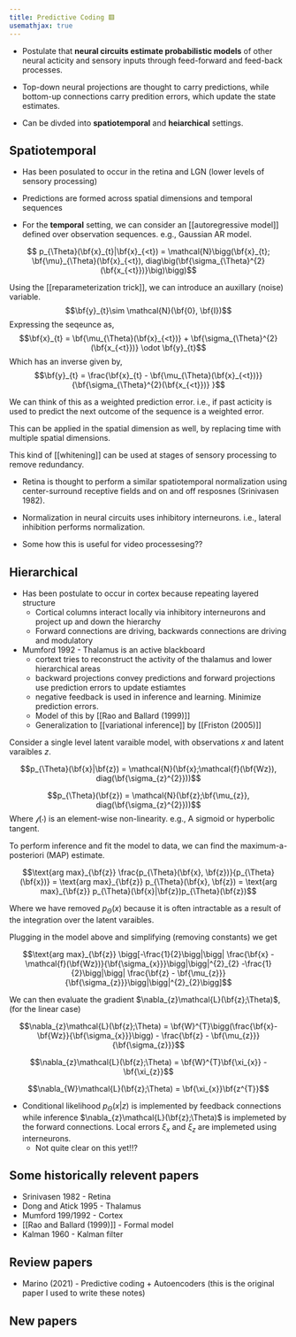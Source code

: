 ```yaml
---
title: Predictive Coding 🟥
usemathjax: true
---
```


- Postulate that **neural circuits estimate probabilistic models** of other neural acticity and sensory inputs through feed-forward and feed-back processes. 

- Top-down neural projections are thought to carry predictions, while bottom-up connections carry predition errors, which update the state estimates. 

- Can be divded into **spatiotemporal** and  **heiarchical** settings.

## Spatiotemporal 

- Has been posulated to occur in the retina and LGN (lower levels of sensory processing)
- Predictions are formed across spatial dimensions and temporal sequences

- For the **temporal** setting, we can consider an [[autoregressive model]] defined over observation sequences. e.g., Gaussian AR model.

$$ p_{\Theta}(\bf{x}_{t}|\bf{x}_{<t}) = \mathcal{N}\bigg(\bf{x}_{t}; \bf{\mu}_{\Theta}(\bf{x}_{<t}), diag\big(\bf{\sigma_{\Theta}^{2}(\bf{x_{<t}})}\big)\bigg)$$


Using the [[reparameterization trick]], we can introduce an auxillary (noise) variable. $$\bf{y}_{t}\sim \mathcal{N}(\bf{0}, \bf{I})$$
Expressing the seqeunce as, $$\bf{x}_{t} = \bf{\mu_{\Theta}(\bf{x}_{<t})} + \bf{\sigma_{\Theta}^{2}(\bf{x_{<t}})} \odot \bf{y}_{t}$$
Which has an inverse given by, $$\bf{y}_{t} = \frac{\bf{x}_{t} - \bf{\mu_{\Theta}(\bf{x}_{<t})}}{\bf{\sigma_{\Theta}^{2}(\bf{x_{<t}})} }$$

We can think of this as a weighted prediction error. i.e., if past acticity is used to predict the next outcome of the sequence is a weighted error. 

This can be applied in the spatial dimension as well, by replacing time with multiple spatial dimensions. 

This kind of [[whitening]] can be used at stages of sensory processing to remove redundancy. 

- Retina is thought to perform a similar spatiotemporal normalization using center-surround receptive fields and on and off resposnes (Srinivasen 1982).

- Normalization in neural circuits uses inhibitory interneurons. i.e., lateral inhibition performs normalization. 
- Some how this is useful for video processesing??

## Hierarchical
- Has been postulate to occur in cortex because repeating layered structure 
	- Cortical columns interact locally via inhibitory interneurons and project up and down the hierarchy
	- Forward connections are driving, backwards connections are driving and modulatory
- Mumford 1992 - Thalamus is an active blackboard 
	- cortext tries to reconstruct the activity of the thalamus and lower hierarchical areas 
	- backward projections convey predictions and forward projections use prediction errors to update estiamtes
	- negative feedback is used in inference and learning. Minimize prediction errors. 
	- Model of this by [[Rao and Ballard (1999)]]
	- Generalization to [[variational inference]] by [[Friston (2005)]]

Consider a single level latent varaible model, with observations $x$ and latent varaibles $z$. 

$$p_{\Theta}(\bf{x}|\bf{z}) = \mathcal{N}(\bf{x};\mathcal{f}(\bf{Wz}), diag(\bf{\sigma_{z}^{2}}))$$

$$p_{\Theta}(\bf{z}) = \mathcal{N}(\bf{z};\bf{\mu_{z}}, diag(\bf{\sigma_{z}^{2}}))$$
Where $\mathcal{f}(\cdot)$ is an element-wise non-linearity. e.g., A sigmoid or hyperbolic tangent. 

To perform inference and fit the model to data, we can find the maximum-a-posteriori (MAP) estimate. 

$$\text{arg max}_{\bf{z}} \frac{p_{\Theta}(\bf{x}, \bf{z})}{p_{\Theta}(\bf{x})} = \text{arg max}_{\bf{z}} p_{\Theta}(\bf{x}, \bf{z}) = \text{arg max}_{\bf{z}} p_{\Theta}(\bf{x}|\bf{z})p_{\Theta}(\bf{z})$$

Where we have removed $p_{\Theta}(x)$ because it is often intractable as a result of the integration over the latent varaibles.

Plugging in the model above and simplifying (removing constants) we get

$$\text{arg max}_{\bf{z}} \bigg[-\frac{1}{2}\bigg|\bigg| \frac{\bf{x} - \mathcal{f}(\bf{Wz})}{\bf{\sigma_{x}}}\bigg|\bigg|^{2}_{2} -\frac{1}{2}\bigg|\bigg| \frac{\bf{z} - \bf{\mu_{z}}}{\bf{\sigma_{z}}}\bigg|\bigg|^{2}_{2}\bigg]$$


We can then evaluate the gradient $\nabla_{z}\mathcal{L}(\bf{z};\Theta)$, (for the linear case)



$$\nabla_{z}\mathcal{L}(\bf{z};\Theta) = \bf{W}^{T}\bigg(\frac{\bf{x}-\bf{Wz}}{\bf{\sigma_{x}}}\bigg) - \frac{\bf{z} - \bf{\mu_{z}}}{\bf{\sigma_{z}}}$$

$$\nabla_{z}\mathcal{L}(\bf{z};\Theta) = \bf{W}^{T}\bf{\xi_{x}} - \bf{\xi_{z}}$$

$$\nabla_{W}\mathcal{L}(\bf{z};\Theta) = \bf{\xi_{x}}\bf{z^{T}}$$
- Conditional likelihood $p_{\Theta}(x\vert z)$ is implemented by feedback connections while inference $\nabla_{z}\mathcal{L}(\bf{z};\Theta)$  is implemeted by the forward connections. Local errors $\xi_{x}$   and $\xi_{z}$ are implemeted using interneurons. 
	- Not quite clear on this yet!!?


## Some historically relevent papers
- Srinivasen 1982 - Retina
- Dong and Atick 1995 - Thalamus
- Mumford 199/1992 - Cortex
- [[Rao and Ballard (1999)]] - Formal model
- Kalman 1960 - Kalman filter


## Review papers
- Marino (2021) - Predictive coding + Autoencoders (this is the original paper I used to write these notes)


## New papers




